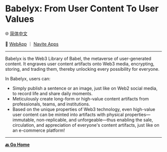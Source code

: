 # Babelyx: From User Content To User Values

🌐 [简体中文](./_zhcn.md)

<!-- 🌎 to be added -->

🚀 [WebApp](https://u.babelyx.com) ｜ [Navite Apps](https://links.babelyx.com)

---

Babelyx is the Web3 Library of Babel, the metaverse of user-generated content. It engraves user content artifacts onto Web3 media, encrypting, storing, and trading them, thereby unlocking every possibility for everyone.

In Babelyx, users can:

- Simply publish a sentence or an image, just like on Web2 social media, to record life and share daily moments.
- Meticulously create long-form or high-value content artifacts from professionals, teams, and institutions.
- Based on the unique properties of Web3 technology, even high-value user content can be minted into artifacts with physical properties—immutable, non-replicable, and unforgeable—thus enabling the sale, circulation, and appreciation of everyone's content artifacts, just like on an e-commerce platform!

---

[**🔙️ Go Home**](../../_enus.md)
